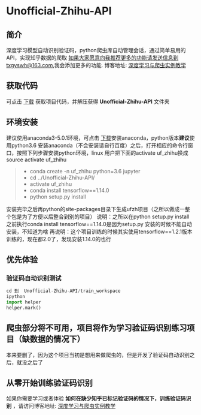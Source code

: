 # Unofficial-Zhihu-API

## 简介
深度学习模型自动识别验证码，python爬虫库自动管理会话，通过简单易用的API，实现知乎数据的爬取
如果大家愿意向我推荐更多的功能请发送信息到txgyswh@163.com,我会添加更多的功能.
博客地址: [深度学习与爬虫实例教学](http://www.cnblogs.com/paiandlu/p/8462657.html)

## 获取代码
可点击 [下载](https://github.com/littlepai/Unofficial-Zhihu-API/archive/master.zip) 获取项目代码，并解压获得 **Unofficial-Zhihu-API** 文件夹

## 环境安装
建议使用anaconda3-5.0.1环境，可点击 [下载](https://mirrors.tuna.tsinghua.edu.cn/anaconda/archive/)安装anaconda，python版本**建议**使用python3.6
安装anaconda（不会安装请自行百度）之后，打开相应的命令行窗口，按照下列步骤安装python环境，linux 用户把下面的activate uf_zhihu换成source activate uf_zhihu
> * conda create -n uf_zhihu python=3.6 jupyter
> * cd ../Unofficial-Zhihu-API/
> * activate uf_zhihu
> * conda install tensorflow==1.14.0
> * python setup.py install

安装完毕之后再python的site-packages目录下生成ufzh项目（之所以做成一整个包是为了方便以后整合到别的项目）
说明：之所以在python setup.py install 之前执行conda install tensorflow==1.14.0是因为setup.py 安装的时候不能自动安装，不知道为啥
再说明：这个项目训练的时候其实使用tensorflow==1.2.1版本训练的，现在都2.0了，发现安装1.14.0的也行

## 优先体验
### 验证码自动识别测试
```python
cd 到  Unofficial-Zhihu-API/train_workspace
ipython
import helper
helper.mark()
```

## 爬虫部分将不可用，项目将作为学习验证码识别练习项目（缺数据的情况下）
本来要删了，因为这个项目当初是想用来做爬虫的，但是开发了验证码自动识别之后，就没之后了

## 从零开始训练验证码识别
如果你需要学习或者体验 **如何在缺少知乎已标记验证码的情况下，训练验证码识别** ，请访问博客地址: [深度学习与爬虫实例教学](http://www.cnblogs.com/paiandlu/p/8462657.html)
